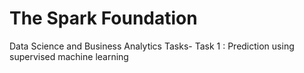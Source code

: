 # The Spark Foundation
Data Science and Business Analytics Tasks-
Task 1 : Prediction using supervised machine learning
